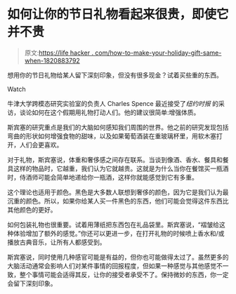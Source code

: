 # 如何让你的节日礼物看起来很贵，即使它并不贵

> 原文:[https://life hacker . com/how-to-make-your-holiday-gift-same-when-1820883792](https://lifehacker.com/how-to-make-your-holiday-gift-seem-expensive-even-when-1820883792)

想用你的节日礼物给某人留下深刻印象，但没有很多现金？试着买些重的东西。

Watch

牛津大学跨模态研究实验室的负责人 Charles Spence 最近接受了*纽约时报* 的采访，谈论如何在这个假期用礼物打动人们。他的建议很简单:增强体质。

斯宾塞的研究重点是我们的大脑如何感知我们周围的世界。他之前的研究发现包括弯曲的形状如何增强食物的甜味，以及如果葡萄酒装在重玻璃杯里，用软木塞打开，人们会更喜欢。

对于礼物，斯宾塞说，体重和奢侈感之间存在联系。当谈到像酒、香水、餐具和餐具这样的物品时，它越重，我们认为它就越贵。这就是为什么当你在餐馆买一瓶酒时，侍酒师可能会简单地递给你一瓶酒，这样你就能感觉到它有多重。

这个理论也适用于颜色。黑色是大多数人联想到奢侈的颜色，因为它是我们认为最沉重的颜色。所以，如果你给某人买一件黑色的东西，他们可能会觉得这件东西比其他颜色的更好。

如何包装礼物也很重要。试着用薄纸把东西包在礼品袋里。斯宾塞说，“褶皱给这种体验增加了额外的感觉。”你还可以更进一步，在打开礼物的时候喷上香水和/或播放古典音乐，让所有人都感受到。

斯宾塞说，同时使用几种感官可能是有益的，但你也可能做得太过了。虽然更多的大脑活动通常会影响人们对某件事情的回报程度，但如果一种感觉与其他感觉不一致，整个事情可能会适得其反，让你的接受者承受不了。保持微妙的东西，你一定会留下深刻印象。